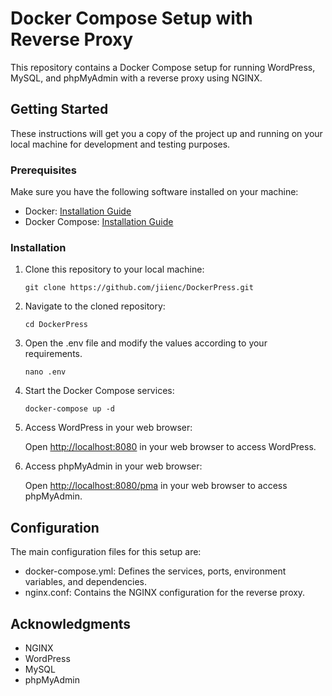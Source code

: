 # Docker Compose Setup with Reverse Proxy

This repository contains a Docker Compose setup for running WordPress, MySQL, and phpMyAdmin with a reverse proxy using NGINX.

## Getting Started

These instructions will get you a copy of the project up and running on your local machine for development and testing purposes.

### Prerequisites

Make sure you have the following software installed on your machine:

- Docker: [Installation Guide](https://docs.docker.com/engine/install/)
- Docker Compose: [Installation Guide](https://docs.docker.com/compose/install/)

### Installation

1. Clone this repository to your local machine:

   ```shell
   git clone https://github.com/jiienc/DockerPress.git

2. Navigate to the cloned repository:

   ```shell
   cd DockerPress

3. Open the .env file and modify the values according to your requirements.
   
   ```shell
   nano .env
   
4. Start the Docker Compose services:
   
   ```shell
   docker-compose up -d

5. Access WordPress in your web browser:

   Open [http://localhost:8080](http://localhost:8080) in your web browser to access WordPress.

6. Access phpMyAdmin in your web browser:
   
   Open [http://localhost:8080/pma](http://localhost:8080/pma) in your web browser to access phpMyAdmin.

## Configuration

The main configuration files for this setup are:

- docker-compose.yml: Defines the services, ports, environment variables, and dependencies.
- nginx.conf: Contains the NGINX configuration for the reverse proxy.

## Acknowledgments

- NGINX
- WordPress
- MySQL
- phpMyAdmin
